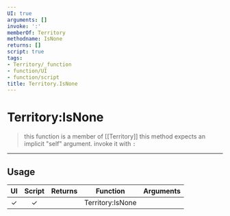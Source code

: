 ```yaml
---
UI: true
arguments: []
invoke: ':'
memberOf: Territory
methodname: IsNone
returns: []
script: true
tags:
- Territory/_function
- function/UI
- function/script
title: Territory.IsNone
---
```

# Territory:IsNone
> this function is a member of [[Territory]]
> this method expects an implicit "self" argument. invoke it with `:`
-----
## Usage
|  UI | Script | Returns | Function | Arguments |
|:---:|:------:|-------:|:--------:|:---------|
|✓|✓||Territory:IsNone||
